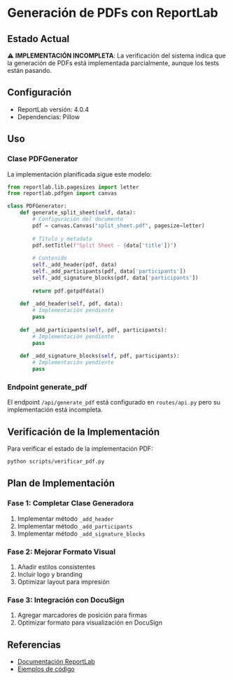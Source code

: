 # Generación de PDFs con ReportLab

## Estado Actual
⚠️ **IMPLEMENTACIÓN INCOMPLETA**: La verificación del sistema indica que la generación de PDFs está implementada parcialmente, aunque los tests están pasando.

## Configuración
- ReportLab versión: 4.0.4
- Dependencias: Pillow

## Uso

### Clase PDFGenerator
La implementación planificada sigue este modelo:

```python
from reportlab.lib.pagesizes import letter
from reportlab.pdfgen import canvas

class PDFGenerator:
    def generate_split_sheet(self, data):
        # Configuración del documento
        pdf = canvas.Canvas("split_sheet.pdf", pagesize=letter)
        
        # Título y metadata
        pdf.setTitle(f"Split Sheet - {data['title']}")
        
        # Contenido
        self._add_header(pdf, data)
        self._add_participants(pdf, data['participants'])
        self._add_signature_blocks(pdf, data['participants'])
        
        return pdf.getpdfdata()
        
    def _add_header(self, pdf, data):
        # Implementación pendiente
        pass
        
    def _add_participants(self, pdf, participants):
        # Implementación pendiente
        pass
        
    def _add_signature_blocks(self, pdf, participants):
        # Implementación pendiente
        pass
```

### Endpoint generate_pdf
El endpoint `/api/generate_pdf` está configurado en `routes/api.py` pero su implementación está incompleta.

## Verificación de la Implementación

Para verificar el estado de la implementación PDF:

```bash
python scripts/verificar_pdf.py
```

## Plan de Implementación

### Fase 1: Completar Clase Generadora
1. Implementar método `_add_header`
2. Implementar método `_add_participants`
3. Implementar método `_add_signature_blocks`

### Fase 2: Mejorar Formato Visual
1. Añadir estilos consistentes
2. Incluir logo y branding
3. Optimizar layout para impresión

### Fase 3: Integración con DocuSign
1. Agregar marcadores de posición para firmas
2. Optimizar formato para visualización en DocuSign

## Referencias

- [Documentación ReportLab](https://www.reportlab.com/docs/reportlab-userguide.pdf)
- [Ejemplos de código](https://www.reportlab.com/dev/docs/tutorial/)
